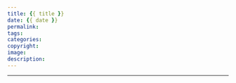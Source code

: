 ```yaml
---
title: {{ title }}
date: {{ date }}
permalink: 
tags:  
categories: 
copyright: 
image:  
description: 
---
```

<p class="description"></p>

<!-- more -->


<hr />